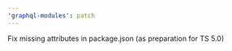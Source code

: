 ```yaml
---
'graphql-modules': patch
---
```


Fix missing attributes in package.json (as preparation for TS 5.0)

